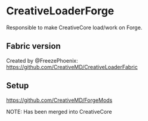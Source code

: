 # CreativeLoaderForge
Responsible to make CreativeCore load/work on Forge.

## Fabric version
Created by @FreezePhoenix: https://github.com/CreativeMD/CreativeLoaderFabric

## Setup
https://github.com/CreativeMD/ForgeMods

NOTE: Has been merged into CreativeCore

